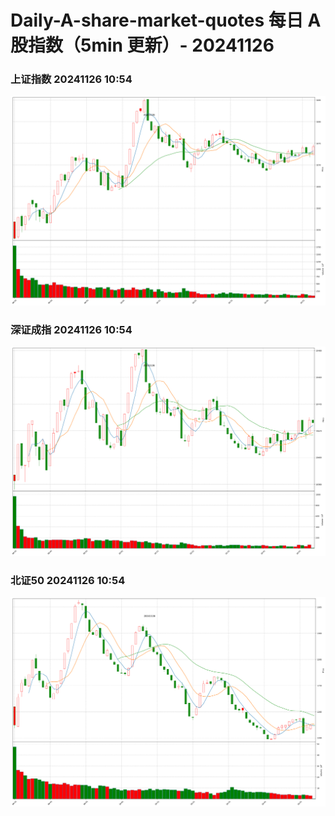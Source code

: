 
# Daily-A-share-market-quotes 每日 A 股指数（5min 更新）- 20241126

### 上证指数 20241126 10:54
![](./fig/2024/11/20241126-sh000001.png)

### 深证成指 20241126 10:54
![](./fig/2024/11/20241126-sz399001.png)

### 北证50 20241126 10:54
![](./fig/2024/11/20241126-bj899050.png)
